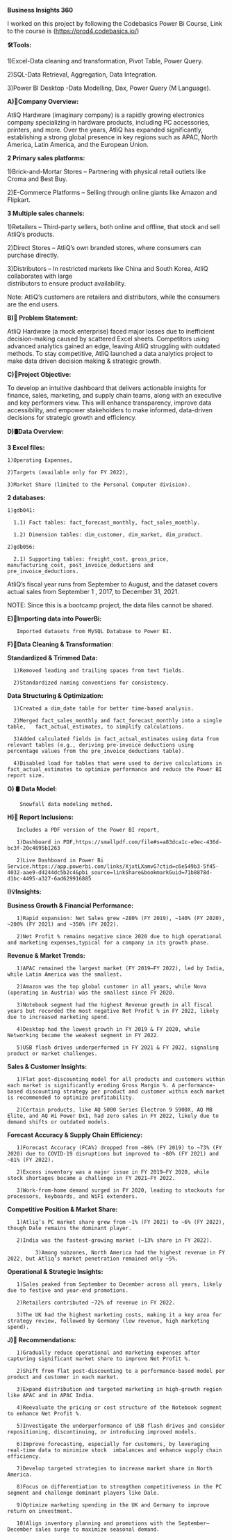 **Business Insights 360**

I worked on this project by following the Codebasics Power Bi Course, Link to the course is     (https://prod4.codebasics.io/)

**🛠️Tools:**

  1)Excel-Data cleaning and transformation, Pivot Table, Power Query.
  
  2)SQL-Data Retrieval, Aggregation, Data Integration.
  
  3)Power BI Desktop -Data Modelling, Dax, Power Query (M Language).
  
**A)🏬Company Overview:**

AtliQ Hardware (imaginary company) is a rapidly growing electronics company specializing in hardware products, including PC accessories, printers, and more. Over the years, AtliQ has expanded significantly, establishing a strong global presence in key regions such as APAC, North America, Latin America, and the European Union.

**2 Primary sales platforms:**

   1)Brick-and-Mortar Stores – Partnering with physical retail outlets like Croma and Best Buy.
   
   2)E-Commerce Platforms – Selling through online giants like Amazon and Flipkart.
   
**3 Multiple sales channels:**

   1)Retailers – Third-party sellers, both online and offline, that stock and sell AtliQ’s products.
   
   2)Direct Stores – AtliQ’s own branded stores, where consumers can purchase directly.
   
   3)Distributors – In restricted markets like China and South Korea, AtliQ collaborates with large      
    distributors to ensure product availability.
       
Note: AtliQ’s customers are retailers and distributors, while the consumers are the end users.

**B)🔎 Problem Statement:**

AtliQ Hardware (a mock enterprise) faced major losses due to inefficient decision-making caused by scattered Excel sheets. Competitors using advanced analytics gained an edge, leaving AtliQ struggling with outdated methods. To stay competitive, AtliQ launched a data analytics project to make data driven decision making & strategic growth.

**C)🎯Project Objective:**

To develop an intuitive dashboard that delivers actionable insights for finance, sales, marketing, and supply chain teams, along with an executive and key performers view. This will enhance transparency, improve data accessibility, and empower stakeholders to make informed, data-driven decisions for strategic growth and efficiency.

**D)🛢Data Overview:**

**3 Excel files:**

    1)Operating Expenses,
    
    2)Targets (available only for FY 2022),
    
    3)Market Share (limited to the Personal Computer division).
    
**2 databases:**

    1)gdb041:
		
      1.1) Fact tables: fact_forecast_monthly, fact_sales_monthly.
			
      1.2) Dimension tables: dim_customer, dim_market, dim_product.
			
    2)gdb056:
		
      2.1) Supporting tables: freight_cost, gross_price, manufacturing_cost, post_invoice_deductions and pre_invoice_deductions.

 AtliQ’s fiscal year runs from September to August, and the dataset covers actual sales from  September    1 , 2017, to December 31, 2021.
 
 NOTE: Since this is a bootcamp project, the data files cannot be shared.

**E)📑Importing data into PowerBi:**

       Imported datasets from MySQL Database to Power BI.

**F)🧹️Data Cleaning & Transformation**:

**Standardized & Trimmed Data:**

      1)Removed leading and trailing spaces from text fields.
			
      2)Standardized naming conventions for consistency.
			
**Data Structuring & Optimization:**

      1)Created a dim_date table for better time-based analysis.
			
      2)Merged fact_sales_monthly and fact_forecast_monthly into a single table,   fact_actual_estimates, to simplify calculations.
			
      3)Added calculated fields in fact_actual_estimates using data from relevant tables (e.g., deriving pre-invoice deductions using percentage values from the pre_invoice_deductions table).
			
      4)Disabled load for tables that were used to derive calculations in fact_actual_estimates to optimize performance and reduce the Power BI report size.

**G) 🛢 Data Model:**

        Snowfall data modeling method.

**H)📑 Report Inclusions:**

       Includes a PDF version of the Power BI report,
				
       1)Dashboard in PDF,https://smallpdf.com/file#s=a83dca1c-e9ec-436d-bc3f-20c4695b1263
			 
       2)Live Dashboard in Power Bi Service.https://app.powerbi.com/links/XjxtLXamvG?ctid=c6e549b3-5f45-4032-aae9-d4244dc5b2c4&pbi_source=linkShare&bookmarkGuid=71b8878d-d1bc-4495-a327-6ad629916885
			 
**I)💡Insights:**

**Business Growth & Financial Performance:**

       1)Rapid expansion: Net Sales grew ~280% (FY 2019), ~140% (FY 2020), ~200% (FY 2021) and ~350% (FY 2022).
			 
       2)Net Profit % remains negative since 2020 due to high operational and marketing expenses,typical for a company in its growth phase.
			 
**Revenue & Market Trends:**

       1)APAC remained the largest market (FY 2019–FY 2022), led by India, while Latin America was the smallest.
			 
       2)Amazon was the top global customer in all years, while Nova (operating in Austria) was the smallest since FY 2020.
			 
       3)Notebook segment had the highest Revenue growth in all fiscal years but recorded the most negative Net Profit % in FY 2022, likely due to increased marketing spend.
			 
       4)Desktop had the lowest growth in FY 2019 & FY 2020, while Networking became the weakest segment in FY 2022.
			 
       5)USB flash drives underperformed in FY 2021 & FY 2022, signaling product or market challenges.
			 
**Sales & Customer Insights:**

       1)Flat post-discounting model for all products and customers within each market is significantly eroding Gross Margin %. A performance-based discounting strategy per product and customer within each market is recommended to optimize profitability.
			 
       2)Certain products, like AQ 5000 Series Electron 9 5900X, AQ MB Elite, and AQ Wi Power Dx1, had zero sales in FY 2022, likely due to demand shifts or outdated models.
			 
**Forecast Accuracy & Supply Chain Efficiency:**

       1)Forecast Accuracy (FCA%) dropped from ~86% (FY 2019) to ~73% (FY 2020) due to COVID-19 disruptions but improved to ~80% (FY 2021) and ~81% (FY 2022).
			 
       2)Excess inventory was a major issue in FY 2019–FY 2020, while stock shortages became a challenge in FY 2021–FY 2022.
			 
       3)Work-from-home demand surged in FY 2020, leading to stockouts for processors, keyboards, and WiFi extenders.
			 
**Competitive Position & Market Share:**

       1)Atliq’s PC market share grew from ~1% (FY 2021) to ~6% (FY 2022), though Dale remains the dominant player.
			 
       2)India was the fastest-growing market (~13% share in FY 2022).
          
			 3)Among subzones, North America had the highest revenue in FY 2022, but Atliq’s market penetration remained only ~5%.
		
**Operational & Strategic Insights:**

       1)Sales peaked from September to December across all years, likely due to festive and year-end promotions.
			 
       2)Retailers contributed ~72% of revenue in FY 2022.
			 
       3)The UK had the highest marketing costs, making it a key area for strategy review, followed by Germany (low revenue, high marketing spend).
			 
**J)📝 Recommendations:**

       1)Gradually reduce operational and marketing expenses after capturing significant market share to improve Net Profit %.
			 
       2)Shift from flat post-discounting to a performance-based model per product and customer in each market.
			 
       3)Expand distribution and targeted marketing in high-growth region like APAC and in APAC India.
			 
       4)Reevaluate the pricing or cost structure of the Notebook segment to enhance Net Profit %.
			 
       5)Investigate the underperformance of USB flash drives and consider repositioning, discontinuing, or introducing improved models.
			 
       6)Improve forecasting, especially for customers, by leveraging real-time data to minimize stock  imbalances and enhance supply chain efficiency.
			 
       7)Develop targeted strategies to increase market share in North America.
			 
       8)Focus on differentiation to strengthen competitiveness in the PC segment and challenge dominant players like Dale.
			 
       9)Optimize marketing spending in the UK and Germany to improve return on investment.
			 
       10)Align inventory planning and promotions with the September–December sales surge to maximize seasonal demand.

